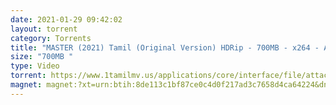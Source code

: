 ```yaml
---
date: 2021-01-29 09:42:02
layout: torrent
category: Torrents
title: "MASTER (2021) Tamil (Original Version) HDRip - 700MB - x264 - AAC - ESub :"
size: "700MB "
type: Video
torrent: https://www.1tamilmv.us/applications/core/interface/file/attachment.php?id=72262
magnet: magnet:?xt=urn:btih:8de113c1bf87ce0c4d0f217ad3c7658d4ca64224&dn=www.1TamilMV.us%20-%20MASTER%20(2021)%20Tamil%20(UNCENSORED)%20HDRip%20-%20400MB%20-%20x264%20-%20AAC%20-%20ESub.mkv&tr=udp%3a%2f%2fp4p.arenabg.com%3a1337%2fannounce&tr=http%3a%2f%2fpow7.com%3a80%2fannounce&tr=udp%3a%2f%2ftracker.tiny-vps.com%3a6969%2fannounce&tr=http%3a%2f%2ftracker2.itzmx.com%3a6961%2fannounce&tr=udp%3a%2f%2f151.80.120.114%3a2710%2fannounce&tr=udp%3a%2f%2f9.rarbg.com%3a2790%2fannounce&tr=udp%3a%2f%2f9.rarbg.to%3a2740%2fannounce&tr=udp%3a%2f%2fopen.stealth.si%3a80%2fannounce&tr=udp%3a%2f%2ftracker.leechers-paradise.org%3a6969%2fannounce&tr=udp%3a%2f%2ftracker.opentrackr.org%3a1337%2fannounce&tr=http%3a%2f%2ft.nyaatracker.com%3a80%2fannounce
---
```

